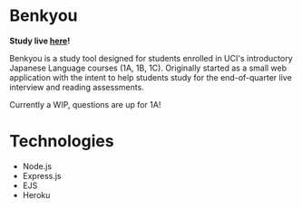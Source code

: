 # Benkyou

<b> Study live [here](https://japanese-1a-practice-bot.herokuapp.com/)! </b>

Benkyou is a study tool designed for students enrolled in UCI's introductory Japanese Language courses (1A, 1B, 1C). Originally started as a small web application with the intent to help students study for the end-of-quarter live interview and reading assessments.

Currently a WIP, questions are up for 1A!

# Technologies
* Node.js
* Express.js
* EJS
* Heroku
